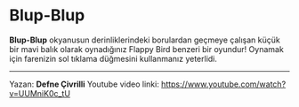 
# Blup-Blup

**Blup-Blup** okyanusun derinliklerindeki borulardan geçmeye çalışan küçük bir mavi balık olarak oynadığınız Flappy Bird benzeri bir oyundur! Oynamak için farenizin sol tıklama düğmesini kullanmanız yeterlidi.

---

Yazan: **Defne Çivrilli**
Youtube video linki:  https://www.youtube.com/watch?v=UUMniK0c_tU
